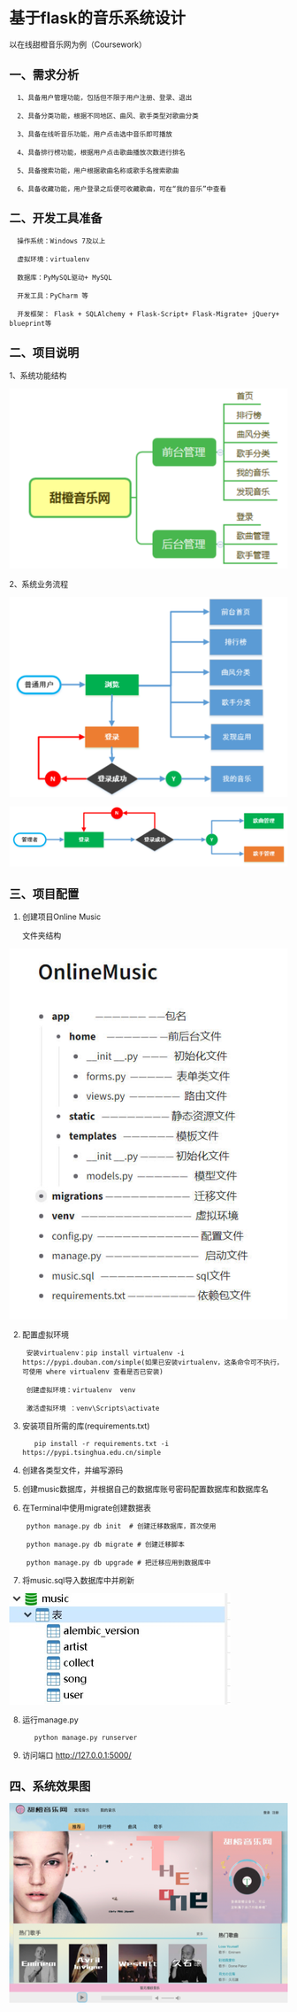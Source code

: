 <h1>基于flask的音乐系统设计</h1>

<p>以在线甜橙音乐网为例（Coursework）</p>

<h2>一、需求分析</h2>

	  1、具备用户管理功能，包括但不限于用户注册、登录、退出

	  2、具备分类功能，根据不同地区、曲风、歌手类型对歌曲分类

	  3、具备在线听音乐功能，用户点击选中音乐即可播放

	  4、具备排行榜功能，根据用户点击歌曲播放次数进行排名

	  5、具备搜索功能，用户根据歌曲名称或歌手名搜索歌曲

	  6、具备收藏功能，用户登录之后便可收藏歌曲，可在“我的音乐”中查看

<h2>二、开发工具准备</h2>

	  操作系统：Windows 7及以上

	  虚拟环境：virtualenv 

	  数据库：PyMySQL驱动+ MySQL 

	  开发工具：PyCharm 等 

	  开发框架： Flask + SQLAlchemy + Flask-Script+ Flask-Migrate+ jQuery+ blueprint等

<h2>二、项目说明</h2>
  1、系统功能结构

  ![avatar](pictures/a.png)

  2、系统业务流程

  ![avatar](pictures/b.png)

  ![avatar](pictures/c.png)

<h2>三、项目配置</h2>

  1. 创建项目Online Music

	  文件夹结构
  	
   ![avatar](pictures/g.jpg)

  2. 配置虚拟环境
	
		  安装virtualenv：pip install virtualenv -i https://pypi.douban.com/simple(如果已安装virtualenv，这条命令可不执行，可使用 where virtualenv 查看是否已安装)

		  创建虚拟环境：virtualenv  venv 

		  激活虚拟环境 ：venv\Scripts\activate

  3. 安装项目所需的库(requirements.txt)
	
			pip install -r requirements.txt -i https://pypi.tsinghua.edu.cn/simple

  4. 创建各类型文件，并编写源码

  5. 创建music数据库，并根据自己的数据库账号密码配置数据库和数据库名

  6. 在Terminal中使用migrate创建数据表
	  
		  python manage.py db init  # 创建迁移数据库，首次使用

		  python manage.py db migrate # 创建迁移脚本 

		  python manage.py db upgrade # 把迁移应用到数据库中
	  

  7. 将music.sql导入数据库中并刷新
	  
   ![avatar](pictures/f.jpg)

  8. 运行manage.py 
	
     		python manage.py runserver
  
  9. 访问端口
		http://127.0.0.1:5000/

<h2>四、系统效果图</h2>
	
![avatar](pictures/d.png)
